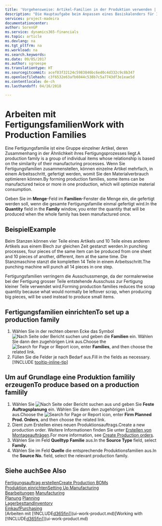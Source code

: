 ```yaml
---
title: 'Vorgehensweise: Artikel-Familien in der Produktion verwenden | Microsoft Docs'
description: "Die Hauptaufgabe beim Anpassen eines Basiskalenders für Ihre Firma oder einen Ihrer Geschäftspartner ist, alle Änderungen am Status der Daten als freie Tage oder Arbeitstage einzugeben."
services: project-madeira
documentationcenter: 
author: SorenGP
ms.service: dynamics365-financials
ms.topic: article
ms.devlang: na
ms.tgt_pltfrm: na
ms.workload: na
ms.search.keywords: 
ms.date: 09/05/2017
ms.author: sgroespe
ms.translationtype: HT
ms.sourcegitcommit: acef03f32124c5983846bc6ed0c4d332c9c8b347
ms.openlocfilehash: c3f6532e63afb6044c538b7c5a7743df3e1eae5d
ms.contentlocale: de-ch
ms.lasthandoff: 04/16/2018

---
```

# <a name="work-with-production-families"></a><span data-ttu-id="e6c32-103">Arbeiten mit Fertigungsfamilien</span><span class="sxs-lookup"><span data-stu-id="e6c32-103">Work with Production Families</span></span>
<span data-ttu-id="e6c32-104">Eine Fertigungsfamilie ist eine Gruppe einzelner Artikel, deren Zusammenhang in der Ähnlichkeit ihres Fertigungsprozesses liegt.</span><span class="sxs-lookup"><span data-stu-id="e6c32-104">A production family is a group of individual items whose relationship is based on the similarity of their manufacturing processes.</span></span> <span data-ttu-id="e6c32-105">Wenn Sie Fertigungsfamilien zusammenstellen, können einzelne Artikel mehrfach, in einem Arbeitsschritt, gefertigt werden, womit Sie den Materialverbrauch optimieren können.</span><span class="sxs-lookup"><span data-stu-id="e6c32-105">By forming production families, some items can be manufactured twice or more in one production, which will optimize material consumption.</span></span>

<span data-ttu-id="e6c32-106">Geben Sie im **Menge**-Feld im **Familien**-Fenster die Menge ein, die gefertigt werden soll, wenn die gesamte Fertigungsfamilie einmal gefertigt wird.</span><span class="sxs-lookup"><span data-stu-id="e6c32-106">In the **Quantity** field in the **Family** window, you enter the quantity that will be produced when the whole family has been manufactured once.</span></span>

## <a name="example"></a><span data-ttu-id="e6c32-107">Beispiel</span><span class="sxs-lookup"><span data-stu-id="e6c32-107">Example</span></span>
<span data-ttu-id="e6c32-108">Beim Stanzen können vier Teile eines Artikels und 10 Teile eines anderen Artikels aus einem Blech zur gleichen Zeit gestanzt werden.</span><span class="sxs-lookup"><span data-stu-id="e6c32-108">In punching processes, four pieces of the same item can be produced from one sheet and 10 pieces of another, different, item at the same time.</span></span> <span data-ttu-id="e6c32-109">Die Stanzmaschine stanzt die kompletten 14 Teile in einem Arbeitsschritt.</span><span class="sxs-lookup"><span data-stu-id="e6c32-109">The punching machine will punch all 14 pieces in one step.</span></span>

<span data-ttu-id="e6c32-110">Fertigungsfamilien verringern die Ausschussmenge, da der normalerweise bei der Fertigung grosser Teile entstehende Ausschuss zur Fertigung kleiner Teile verwendet wird.</span><span class="sxs-lookup"><span data-stu-id="e6c32-110">Forming production families reduces the scrap quantity because what would normally be leftover scrap, when producing big pieces, will be used instead to produce small items.</span></span>

## <a name="to-set-up-a-production-family"></a><span data-ttu-id="e6c32-111">Fertigungsfamilien einrichten</span><span class="sxs-lookup"><span data-stu-id="e6c32-111">To set up a production family</span></span>
1. <span data-ttu-id="e6c32-112">Wählen Sie in der rechten oberen Ecke das Symbol ![Nach Seite oder Bericht suchen](media/ui-search/search_small.png "Nach Seite oder Bericht suchen") und geben die **Familien** ein. Wählen Sie dann den zugehörigen Link aus.</span><span class="sxs-lookup"><span data-stu-id="e6c32-112">Choose the ![Search for Page or Report](media/ui-search/search_small.png "Search for Page or Report icon") icon, enter **Families**, and then choose the related link.</span></span>
2. <span data-ttu-id="e6c32-113">Füllen Sie die Felder je nach Bedarf aus.</span><span class="sxs-lookup"><span data-stu-id="e6c32-113">Fill in the fields as necessary.</span></span> [!INCLUDE [tooltip-inline-tip](includes/tooltip-inline-tip_md.md)]

## <a name="to-produce-based-on-a-production-familily"></a><span data-ttu-id="e6c32-114">Um auf Grundlage eine Produktion familily erzeugen</span><span class="sxs-lookup"><span data-stu-id="e6c32-114">To produce based on a production familily</span></span>
1. <span data-ttu-id="e6c32-115">Wählen Sie ![Nach Seite oder Bericht suchen](media/ui-search/search_small.png "Symbol nach Seite oder Bericht suchen ") aus und geben Sie **Feste Auftragsplanung** ein. Wählen Sie dann den zugehörigen Link aus.</span><span class="sxs-lookup"><span data-stu-id="e6c32-115">Choose the ![Search for Page or Report](media/ui-search/search_small.png "Search for Page or Report icon") icon, enter **Firm Planned Prod. Orders**, and then choose the related link.</span></span>
2. <span data-ttu-id="e6c32-116">Dient zum Erstellen eines neuen Produktionsauftrags.</span><span class="sxs-lookup"><span data-stu-id="e6c32-116">Create a new production order.</span></span> <span data-ttu-id="e6c32-117">Weitere Informationen finden Sie unter [Erstellen von Montageaufträgen](production-how-to-create-production-orders.md).</span><span class="sxs-lookup"><span data-stu-id="e6c32-117">For more information, see [Create Production orders](production-how-to-create-production-orders.md).</span></span>
3. <span data-ttu-id="e6c32-118">Wählen Sie im Feld **Quelltyp** **Familie** aus.</span><span class="sxs-lookup"><span data-stu-id="e6c32-118">In the **Source Type** field, select **Family**.</span></span>  
4. <span data-ttu-id="e6c32-119">Wählen Sie im Feld **Quelle** die entsprechende Produktionsfamilien aus.</span><span class="sxs-lookup"><span data-stu-id="e6c32-119">In the **Source No.** field, select the relevant production family.</span></span>

## <a name="see-also"></a><span data-ttu-id="e6c32-120">Siehe auch</span><span class="sxs-lookup"><span data-stu-id="e6c32-120">See Also</span></span>
[<span data-ttu-id="e6c32-121">Fertigungsauftrag erstellen</span><span class="sxs-lookup"><span data-stu-id="e6c32-121">Create Production BOMs</span></span>](production-how-to-create-production-boms.md)  
[<span data-ttu-id="e6c32-122">Produktion einrichten</span><span class="sxs-lookup"><span data-stu-id="e6c32-122">Setting Up Manufacturing</span></span>](production-configure-production-processes.md)  
<span data-ttu-id="e6c32-123">[Bearbeitungen](production-manage-manufacturing.md)  </span><span class="sxs-lookup"><span data-stu-id="e6c32-123">[Manufacturing](production-manage-manufacturing.md)  </span></span>  
<span data-ttu-id="e6c32-124">[Planung](production-planning.md) </span><span class="sxs-lookup"><span data-stu-id="e6c32-124">[Planning](production-planning.md) </span></span>  
[<span data-ttu-id="e6c32-125">Lagerbesttand</span><span class="sxs-lookup"><span data-stu-id="e6c32-125">Inventory</span></span>](inventory-manage-inventory.md)  
[<span data-ttu-id="e6c32-126">Einkauf</span><span class="sxs-lookup"><span data-stu-id="e6c32-126">Purchasing</span></span>](purchasing-manage-purchasing.md)  
<span data-ttu-id="e6c32-127">[Arbeiten mit [!INCLUDE[d365fin](includes/d365fin_md.md)]](ui-work-product.md)</span><span class="sxs-lookup"><span data-stu-id="e6c32-127">[Working with [!INCLUDE[d365fin](includes/d365fin_md.md)]](ui-work-product.md)</span></span>

